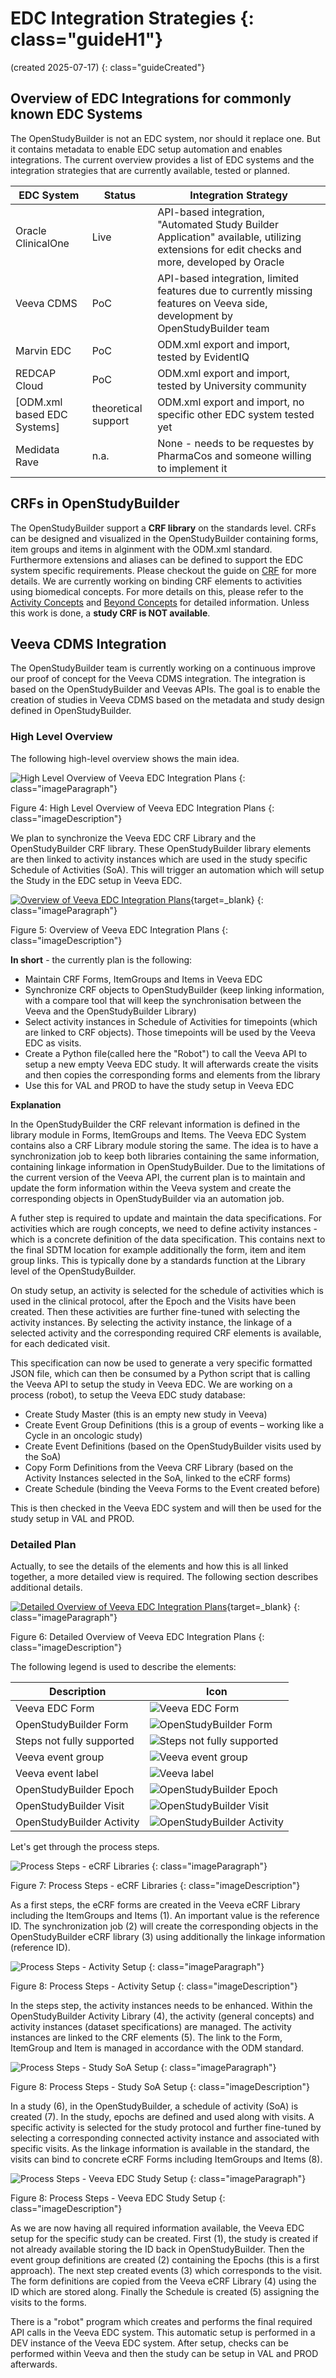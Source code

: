 # EDC Integration Strategies {: class="guideH1"}

(created 2025-07-17) 
{: class="guideCreated"}

## Overview of EDC Integrations for commonly known EDC Systems

The OpenStudyBuilder is not an EDC system, nor should it replace one. But it contains metadata to enable EDC setup automation and enables integrations. The current overview provides a list of EDC systems and the integration strategies that are currently available, tested or planned.

EDC System | Status | Integration Strategy
--- | --- | ---
Oracle ClinicalOne | Live | API-based integration, "Automated Study Builder Application" available, utilizing extensions for edit checks and more, developed by Oracle
Veeva CDMS | PoC | API-based integration, limited features due to currently missing features on Veeva side, development by OpenStudyBuilder team
Marvin EDC | PoC | ODM.xml export and import, tested by EvidentIQ
REDCAP Cloud | PoC | ODM.xml export and import, tested by University community
[ODM.xml based EDC Systems] | theoretical support | ODM.xml export and import, no specific other EDC system tested yet
Medidata Rave | n.a. | None - needs to be requestes by PharmaCos and someone willing to implement it 

## CRFs in OpenStudyBuilder

The OpenStudyBuilder support a **CRF library** on the standards level. CRFs can be designed and visualized in the OpenStudyBuilder containing forms, item groups and items in alginment with the ODM.xml standard. Furthermore extensions and aliases can be defined to support the EDC system specific requirements. Please checkout the guide on [CRF](./guide_crf.md) for more details. We are currently working on binding CRF elements to activities using biomedical concepts. For more details on this, please refer to the [Activity Concepts](./guide_activity_concept.md) and [Beyond Concepts](./guide_beyond_concepts.md) for detailed information. Unless this work is done, a **study CRF is NOT available**.

## Veeva CDMS Integration

The OpenStudyBuilder team is currently working on a continuous improve our proof of concept for the Veeva CDMS integration. The integration is based on the OpenStudyBuilder and Veevas APIs. The goal is to enable the creation of studies in Veeva CDMS based on the metadata and study design defined in OpenStudyBuilder.

### High Level Overview

The following high-level overview shows the main idea.

![High Level Overview of Veeva EDC Integration Plans](./img/guide_edc_04_006.png)
{: class="imageParagraph"}

Figure 4: High Level Overview of Veeva EDC Integration Plans
{: class="imageDescription"}

We plan to synchronize the Veeva EDC CRF Library and the OpenStudyBuilder CRF library. These OpenStudyBuilder library elements are then linked to activity instances which are used in the study specific Schedule of Activities (SoA). This will trigger an automation which will setup the Study in the EDC setup in Veeva EDC.

[![Overview of Veeva EDC Integration Plans](./img/guide_edc_03.png)](./img/guide_edc_03.png){target=_blank}
{: class="imageParagraph"}

Figure 5: Overview of Veeva EDC Integration Plans
{: class="imageDescription"}

**In short** - the currently plan is the following:

- Maintain CRF Forms, ItemGroups and Items in Veeva EDC
- Synchronize CRF objects to OpenStudyBuilder (keep linking information,  with a compare tool that will keep the synchronisation between the Veeva and the OpenStudyBuilder Library) 
- Select activity instances in Schedule of Activities for timepoints (which are linked to CRF objects). Those timepoints will be used by the Veeva EDC as visits.
- Create a Python file(called here the "Robot") to call the Veeva API to setup a new empty Veeva EDC study. It will afterwards create the visits and then copies the corresponding forms and elements from the library 
- Use this for VAL and PROD to have the study setup in Veeva EDC

**Explanation** 

In the OpenStudyBuilder the CRF relevant information is defined in the library module in Forms, ItemGroups and Items. The Veeva EDC System contains also a CRF Library module storing the same. The idea is to have a synchronization job to keep both libraries containing the same information, containing linkage information in OpenStudyBuilder. Due to the limitations of the current version of the Veeva API, the current plan is to maintain and update the form information within the Veeva system and create the corresponding objects in OpenStudyBuilder via an automation job.

A futher step is required to update and maintain the data specifications. For activities which are rough concepts, we need to define activity instances - which is a concrete definition of the data specification. This contains next to the final SDTM location for example additionally the form, item and item group links. This is typically done by a standards function at the Library level of the OpenStudyBuilder.

On study setup, an activity is selected for the schedule of activities which is used in the clinical protocol, after the Epoch and the Visits have been created. Then these activities are further fine-tuned with selecting the activity instances. By selecting the activity instance, the linkage of a selected activity and the corresponding required CRF elements is available, for each dedicated visit.

This specification can now be used to generate a very specific formatted JSON file, which can then be consumed by a Python script that is calling the Veeva API to setup the study in Veeva EDC. We are working on a process (robot), to setup the Veeva EDC study database:

- Create Study Master (this is an empty new study in Veeva)
- Create Event Group Definitions (this is a group of events – working like a Cycle in an oncologic study)
- Create Event Definitions (based on the OpenStudyBuilder visits used by the SoA)
- Copy Form Definitions from the Veeva CRF Library (based on the Activity Instances selected in the SoA, linked to the eCRF forms)
- Create Schedule (binding the Veeva Forms to the Event created before)

This is then checked in the Veeva EDC system and will then be used for the study setup in VAL and PROD.

### Detailed Plan

Actually, to see the details of the elements and how this is all linked together, a more detailed view is required. The following section describes additional details. 

[![Detailed Overview of Veeva EDC Integration Plans](./img/guide_edc_04.png)](./img/guide_edc_04.png){target=_blank}
{: class="imageParagraph"}

Figure 6: Detailed Overview of Veeva EDC Integration Plans
{: class="imageDescription"}

The following legend is used to describe the elements:

Description | Icon
--- | ---
Veeva EDC Form | ![Veeva EDC Form](./img/guide_edc_04_001_01.png)
OpenStudyBuilder Form | ![OpenStudyBuilder Form](./img/guide_edc_04_001_02.png)
Steps not fully supported | ![Steps not fully supported](./img/guide_edc_04_001_03.png)
Veeva event group | ![Veeva event group](./img/guide_edc_04_001_04.png)
Veeva event label | ![Veeva label](./img/guide_edc_04_001_05.png)
OpenStudyBuilder Epoch | ![OpenStudyBuilder Epoch](./img/guide_edc_04_001_06.png)
OpenStudyBuilder Visit | ![OpenStudyBuilder Visit](./img/guide_edc_04_001_07.png)
OpenStudyBuilder Activity | ![OpenStudyBuilder Activity](./img/guide_edc_04_001_08.png)

Let's get through the process steps.

![Process Steps - eCRF Libraries](./img/guide_edc_04_002.png)
{: class="imageParagraph"}

Figure 7: Process Steps - eCRF Libraries
{: class="imageDescription"}

As a first steps, the eCRF forms are created in the Veeva eCRF Library including the ItemGroups and Items (1). An important value is the reference ID. The synchronization job (2) will create the corresponding objects in the OpenStudyBuilder eCRF library (3) using additionally the linkage information (reference ID).

![Process Steps - Activity Setup](./img/guide_edc_04_007.png)
{: class="imageParagraph"}

Figure 8: Process Steps - Activity Setup
{: class="imageDescription"}

In the steps step, the activity instances needs to be enhanced. Within the OpenStudyBuilder Activity Library (4), the activity (general concepts) and activity instances (dataset specifications) are managed. The activity instances are linked to the CRF elements (5). The link to the Form, ItemGroup and Item is managed in accordance with the ODM standard.

![Process Steps - Study SoA Setup](./img/guide_edc_04_003.png)
{: class="imageParagraph"}

Figure 8: Process Steps - Study SoA Setup
{: class="imageDescription"}

In a study (6), in the OpenStudyBuilder, a schedule of activity (SoA) is created (7). In the study, epochs are defined and used along with visits. A specific activity is selected for the study protocol and further fine-tuned by selecting a corresponding connected activity instance and associated with specific visits. As the linkage information is available in the standard, the visits can bind to concrete eCRF Forms including ItemGroups and Items (8).

![Process Steps - Veeva EDC Study Setup](./img/guide_edc_04_005.png)
{: class="imageParagraph"}

Figure 8: Process Steps - Veeva EDC Study Setup
{: class="imageDescription"}

As we are now having all required information available, the Veeva EDC setup for the specific study can be created. First (1), the study is created if not already available storing the ID back in OpenStudyBuilder. Then the event group definitions are created (2) containing the Epochs (this is a first approach). The next step created events (3) which corresponds to the visit. The form definitions are copied from the Veeva eCRF Library (4) using the ID which are stored along. Finally the Schedule is created (5) assigning the visits to the forms.

There is a "robot" program which creates and performs the final required API calls in the Veeva EDC system. This automatic setup is performed in a DEV instance of the Veeva EDC system. After setup, checks can be performed within Veeva and then the study can be setup in VAL and PROD afterwards.


